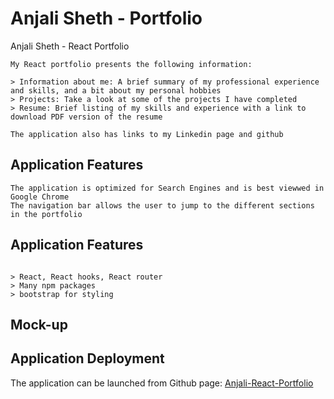 # Anjali Sheth - Portfolio
Anjali Sheth - React Portfolio

```
My React portfolio presents the following information:

> Information about me: A brief summary of my professional experience and skills, and a bit about my personal hobbies 
> Projects: Take a look at some of the projects I have completed 
> Resume: Brief listing of my skills and experience with a link to download PDF version of the resume

The application also has links to my Linkedin page and github 
```
## Application Features

```
The application is optimized for Search Engines and is best viewwed in Google Chrome
The navigation bar allows the user to jump to the different sections in the portfolio

```
## Application Features

```

> React, React hooks, React router
> Many npm packages
> bootstrap for styling

```
## Mock-up


## Application Deployment

The application can be launched from Github page:
[Anjali-React-Portfolio](https://asheth22.github.io/portfolio/)

